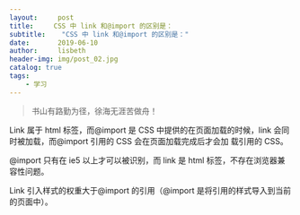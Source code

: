 ```yaml
---
layout:     post
title:     CSS 中 link 和@import 的区别是：
subtitle:    "CSS 中 link 和@import 的区别是："
date:       2019-06-10
author:     lisbeth
header-img: img/post_02.jpg
catalog: true
tags:
    - 学习
---
```

> 书山有路勤为径，徐海无涯苦做舟！

Link 属于 html 标签，而@import 是 CSS 中提供的在页面加载的时候，link 会同时被加载，而@import 引用的 CSS 会在页面加载完成后才会加
载引用的 CSS。

@import 只有在 ie5 以上才可以被识别，而 link 是 html 标签，不存在浏览器兼容性问题。

Link 引入样式的权重大于@import 的引用（@import 是将引用的样式导入到当前的页面中）。
